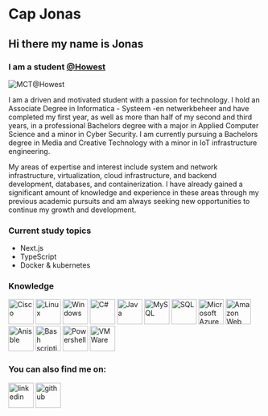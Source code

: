 # Cap Jonas
## Hi there my name is Jonas
### I am a student [@Howest](https://www.howest.be/en)

![MCT@Howest](https://media.discordapp.net/attachments/1039106944318836796/1039457443752722452/Howest-logo-mct.png)

I am a driven and motivated student with a passion for technology. I hold an Associate Degree in Informatica - Systeem -en netwerkbeheer and have completed my first year, as well as more than half of my second and third years, in a professional Bachelors degree with a major in Applied Computer Science and a minor in Cyber Security. I am currently pursuing a Bachelors degree in Media and Creative Technology with a minor in IoT infrastructure engineering.

My areas of expertise and interest include system and network infrastructure, virtualization, cloud infrastructure, and backend development, databases, and containerization. I have already gained a significant amount of knowledge and experience in these areas through my previous academic pursuits and am always seeking new opportunities to continue my growth and development.

### Current study topics
- Next.js
- TypeScript
- Docker & kubernetes
### Knowledge
<div>
  <img src='https://cdn.jsdelivr.net/npm/simple-icons@3.0.1/icons/cisco.svg' alt='Cisco' height='50' title='Cisco CLI'>
  <img src='https://cdn.jsdelivr.net/npm/simple-icons@3.0.1/icons/linux.svg' alt='Linux' height='50' title='Linux'>
  <img src='https://cdn.jsdelivr.net/npm/simple-icons@3.0.1/icons/windows.svg' alt='Windows' height='50' title='Microsoft Windows & Microsoft Windows Server'>
  <img src='https://cdn.jsdelivr.net/npm/simple-icons@3.0.1/icons/csharp.svg' alt='C#' height='50' title='C#'>
  <img src='https://cdn.jsdelivr.net/npm/simple-icons@3.0.1/icons/java.svg' alt='Java' height='50' title='Java'>
  <img src='https://cdn.jsdelivr.net/npm/simple-icons@3.0.1/icons/mysql.svg' alt='MySQL' height='50' title='MySQL'>
  <img src='https://cdn.jsdelivr.net/npm/simple-icons@3.0.1/icons/microsoftsqlserver.svg' alt='SQL' height='50' title='MicrosoftSQLServer'>
  <img src='https://cdn.jsdelivr.net/npm/simple-icons@3.0.1/icons/microsoftazure.svg' alt='Microsoft Azure (basics)' height='50' title='Microsoft Azure (basics)'>
  <img src='https://cdn.jsdelivr.net/npm/simple-icons@3.0.1/icons/amazonaws.svg' alt='Amazon Web Services (basics)' height='50' title='Amazon Web Services (basics)'>
  <img src='https://cdn.jsdelivr.net/npm/simple-icons@3.0.1/icons/ansible.svg' alt='Anisble' height='50' title='Ansible'>
  <img src='https://cdn.jsdelivr.net/npm/simple-icons@3.0.1/icons/gnubash.svg' alt='Bash scripting' height='50' title='Bash scripting'>
  <img src='https://cdn.jsdelivr.net/npm/simple-icons@3.0.1/icons/powershell.svg' alt='Powershell' height='50' title='Powershell'>
  <img src='https://cdn.jsdelivr.net/npm/simple-icons@3.0.1/icons/vmware.svg' alt='VMWare' height='50' title='VMWare'>
</div>

### You can also find me on:
[<img src='https://cdn.jsdelivr.net/npm/simple-icons@3.0.1/icons/linkedin.svg' alt='linkedin' height='50'>](https://www.linkedin.com/in/jonas-cap/)
[<img src='https://cdn.jsdelivr.net/npm/simple-icons@3.0.1/icons/github.svg' alt='github' height='50'>](https://github.com/jonascap98)  

<!--![GitHub stats](https://github-readme-stats.vercel.app/api?username=JonasCappe&show_icons=true)


[![Top Langs](https://github-readme-stats.vercel.app/api/top-langs/?username=JonasCappe)](https://github.com/anuraghazra/github-readme-stats)-->


<!--![GitHub Activity Graph](https://activity-graph.herokuapp.com/graph?username=JonasCappe)-->
